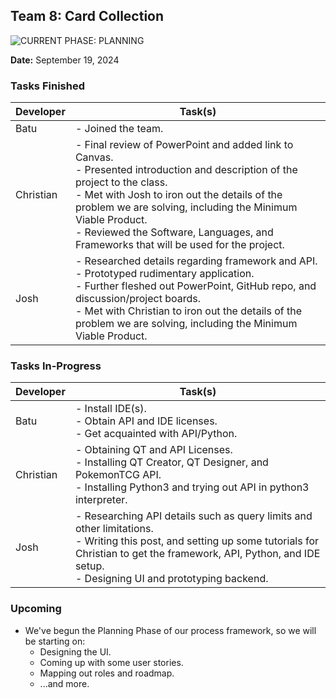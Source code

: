 ## Team 8: Card Collection

![CURRENT PHASE: PLANNING](https://img.shields.io/badge/CURRENT%20PHASE-PLANNING-fe7d37)

**Date:** September 19, 2024

### Tasks Finished

| Developer | Task(s) |
| --------- | ------- |
| Batu      | - Joined the team. |
| Christian | - Final review of PowerPoint and added link to Canvas.<br> - Presented introduction and description of the project to the class.<br> - Met with Josh to iron out the details of the problem we are solving, including the Minimum Viable Product.<br> - Reviewed the Software, Languages, and Frameworks that will be used for the project. |
| Josh      | - Researched details regarding framework and API.<br> - Prototyped rudimentary application.<br> - Further fleshed out PowerPoint, GitHub repo, and discussion/project boards.<br> - Met with Christian to iron out the details of the problem we are solving, including the Minimum Viable Product. |


### Tasks In-Progress

| Developer | Task(s) |
| --------- | ------- |
| Batu      | - Install IDE(s).<br> - Obtain API and IDE licenses.<br> - Get acquainted with API/Python. |
| Christian | - Obtaining QT and API Licenses.<br> - Installing QT Creator, QT Designer, and PokemonTCG API.<br> - Installing Python3 and trying out API in python3 interpreter. |
| Josh      | - Researching API details such as query limits and other limitations.<br> - Writing this post, and setting up some tutorials for Christian to get the framework, API, Python, and IDE setup.<br> - Designing UI and prototyping backend. |


### Upcoming

- We've begun the Planning Phase of our process framework, so we will be starting on:
  - Designing the UI.
  - Coming up with some user stories.
  - Mapping out roles and roadmap.
  - ...and more.
